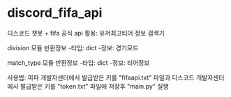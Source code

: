 # discord_fifa_api
디스코드 챗봇 + fifa 공식 api 활용: 유저최고티어 정보 검색기

division 모듈 반환정보
-타입: dict
-정보: 경기모드

match_type 모듈 반환정보
-타입: dict
-정보: 티어정보

사용법: 피파 개발자센터에서 발급받은 키를 "fifaapi.txt" 파일과
      디스코드 개발자센터에사 발급받은 키를 "token.txt" 파일에 저장후 
      "main.py" 실행
